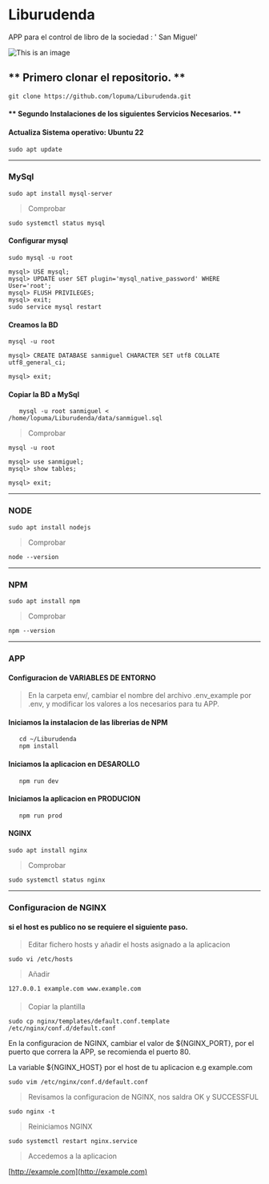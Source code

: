 # Liburudenda

APP para el control de libro de la sociedad : ' San Miguel'

![This is an image](https://github.com/lopuma/Liburudenda/blob/master/src/public/img/APPLiburutegia.png)

## ** Primero clonar el repositorio. **


`git clone https://github.com/lopuma/Liburudenda.git`


#### ** Segundo Instalaciones de los siguientes Servicios Necesarios. **


#### Actualiza Sistema operativo: Ubuntu 22
    
```console
sudo apt update
```
---
### MySql

```console
sudo apt install mysql-server
```
  > Comprobar
```console   
sudo systemctl status mysql
```
#### Configurar mysql

```console
sudo mysql -u root

mysql> USE mysql;
mysql> UPDATE user SET plugin='mysql_native_password' WHERE User='root';
mysql> FLUSH PRIVILEGES;
mysql> exit;
sudo service mysql restart

```

#### Creamos la BD
```
mysql -u root

mysql> CREATE DATABASE sanmiguel CHARACTER SET utf8 COLLATE utf8_general_ci;

mysql> exit;
```

#### Copiar la BD a MySql
```console
   mysql -u root sanmiguel < /home/lopuma/Liburudenda/data/sanmiguel.sql
```

   > Comprobar
```
mysql -u root

mysql> use sanmiguel;
mysql> show tables;

mysql> exit;
```
---
### NODE
```console
sudo apt install nodejs
```
   > Comprobar
```console
node --version
```
---
### NPM
```console
sudo apt install npm
```
   > Comprobar
```console
npm --version
```
---
### APP

#### Configuracion de VARIABLES DE ENTORNO

   > En la carpeta env/, cambiar el nombre del archivo .env_example por .env, y modificar los valores a los necesarios para tu APP.
   
#### Iniciamos la instalacion de las librerias de NPM 

```console
   cd ~/Liburudenda
   npm install
```

#### Iniciamos la aplicacion en DESAROLLO

```console
   npm run dev
```

#### Iniciamos la aplicacion en PRODUCION

```console
   npm run prod
```

#### NGINX

```console
sudo apt install nginx
```

   > Comprobar
```console
sudo systemctl status nginx
```
---

### Configuracion de NGINX

#### si el host es publico no se requiere el siguiente paso.
   > Editar fichero hosts y añadir el hosts asignado a la aplicacion

```console
sudo vi /etc/hosts
```
   > Añadir
```console
127.0.0.1 example.com www.example.com
```
####
   > Copiar la plantilla
```console
sudo cp nginx/templates/default.conf.template /etc/nginx/conf.d/default.conf
```

En la configuracion de NGINX, cambiar el valor de ${NGINX_PORT}, por el puerto que correra la APP, se recomienda el puerto 80.

La variable ${NGINX_HOST} por el host de tu aplicacion e.g example.com

```
sudo vim /etc/nginx/conf.d/default.conf
```

   > Revisamos la configuracion de NGINX, nos saldra OK y SUCCESSFUL
   
```
sudo nginx -t
```

   > Reiniciamos NGINX

```
sudo systemctl restart nginx.service
```

   > Accedemos a la aplicacion

[http://example.com](http://example.com)
